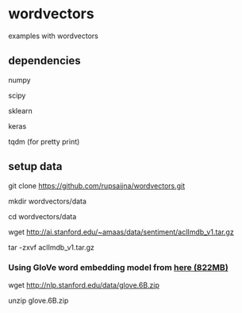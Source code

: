 # wordvectors
examples with wordvectors

## dependencies
numpy

scipy

sklearn

keras

tqdm (for pretty print)

## setup data
git clone https://github.com/rupsaijna/wordvectors.git

mkdir wordvectors/data

cd wordvectors/data

wget http://ai.stanford.edu/~amaas/data/sentiment/aclImdb_v1.tar.gz

tar -zxvf aclImdb_v1.tar.gz


### Using GloVe word embedding model from [here (822MB)](http://nlp.stanford.edu/data/glove.6B.zip)

wget http://nlp.stanford.edu/data/glove.6B.zip

unzip glove.6B.zip

